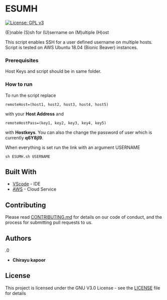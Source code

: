 # ESUMH
[![License: GPL v3](https://img.shields.io/badge/License-GPL%20v3-blue.svg)](https://www.gnu.org/licenses/gpl-3.0)

(E)nable (S)sh for (U)sername on (M)ultiple (H)ost

This script enables SSH for a user defined username on multiple hosts. Script is tested on AWS Ubuntu 18.04 (Bionic Beaver) instances.

### Prerequisites

Host Keys and script should be in same folder.

### How to run

To run the script replace

```
remoteHost=(host1, host2, host3, host4, host5)
```

with your **Host Address** and

```
remoteHostPass=(key1, key2, key3, key4, key5)
```
with **Hostkeys**. You can also the change the password of user which is currently **q6Y8jl9**.

When everything is set run the link with an argument USERNAME

```
sh ESUMH.sh USERNAME
```

## Built With

* [VScode](https://code.visualstudio.com/) - IDE
* [AWS](http://aws.amazon.com) - Cloud Service

## Contributing

Please read [CONTRIBUTING.md](CONTRIBUTING.md) for details on our code of conduct, and the process for submitting pull requests to us.

## Authors
.0
* **Chirayu kapoor**

## License

This project is licensed under the GNU V3.0 License - see the [LICENSE](LICENSE) file for details
